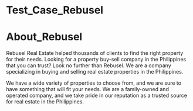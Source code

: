# Test_Case_Rebusel
# About_Rebusel
Rebusel Real Estate helped thousands of clients to find the right property for their needs.
Looking for a property buy-sell company in the Philippines that you can trust? Look no further than Rebusel. We are a company specializing in buying and selling real estate properties in the Philippines.

We have a wide variety of properties to choose from, and we are sure to have something that will fit your needs. We are a family-owned and operated company, and we take pride in our reputation as a trusted source for real estate in the Philippines.
